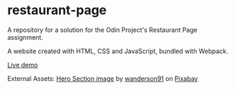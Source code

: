 # restaurant-page
A repository for a solution for the Odin Project's Restaurant Page assignment.

A website created with HTML, CSS and JavaScript, bundled with Webpack.

[Live demo][demo_link]

External Assets:
[Hero Section image][image_link]  by [wanderson91][artist_link] on [Pixabay][pixabay_link]

[demo_link]:https://ice-cream-442885.netlify.app/
[image_link]: https://pixabay.com/photos/sorvete-gelato-ice-cream-ver%C3%A3o-2999878/
[artist_link]: https://pixabay.com/users/wanderson91-7288087/
[pixabay_link]: https://pixabay.com/
